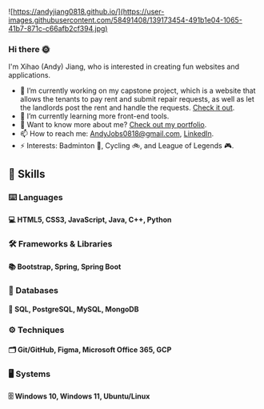 ![https://andyjiang0818.github.io/](https://user-images.githubusercontent.com/58491408/139173454-491b1e04-1065-41b7-871c-c66afb2cf394.jpg)

### Hi there :sun_with_face:

I'm Xihao (Andy) Jiang, who is interested in creating fun websites and applications. 

- 🔭 I’m currently working on my capstone project, which is a website that allows the tenants to pay rent and submit repair requests, as well as let the landlords post the rent and handle the requests. [Check it out](https://github.com/Alan-Y62/Capstone_proj).
- 🌱 I’m currently learning more front-end tools. 
- 💬 Want to know more about me? [Check out my portfolio](https://andyjiang0818.github.io/).
- 📫 How to reach me: AndyJobs0818@gmail.com, [LinkedIn](https://www.linkedin.com/in/xihao-andy-jiang/). 
- ⚡ Interests: Badminton :badminton:, Cycling :bike:, and League of Legends :video_game:. 

## :briefcase: Skills
### :keyboard: Languages
#### :computer: HTML5, CSS3, JavaScript, Java, C++, Python 

### :hammer_and_wrench: Frameworks & Libraries
#### :books: Bootstrap, Spring, Spring Boot

### :link: Databases
#### :floppy_disk: SQL, PostgreSQL, MySQL, MongoDB

### :gear: Techniques
#### :card_index_dividers: Git/GitHub, Figma, Microsoft Office 365, GCP

### :desktop_computer: Systems
#### :file_cabinet: Windows 10, Windows 11, Ubuntu/Linux
